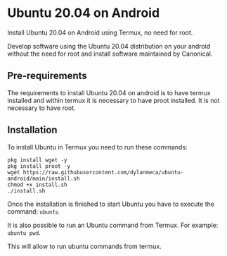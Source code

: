 # Ubuntu 20.04 on Android
Install Ubuntu 20.04 on Android using Termux, no need for root.

Develop software using the Ubuntu 20.04 distribution on your android without the need for root and install software maintained by Canonical.

## Pre-requirements

The requirements to install Ubuntu 20.04 on android is to have termux installed and within termux it is necessary to have proot installed. It is not necessary to have root.

## Installation

To install Ubuntu in Termux you need to run these commands:

```shell
pkg install wget -y
pkg install proot -y
wget https://raw.githubusercontent.com/dylanmeca/ubuntu-android/main/install.sh
chmod +x install.sh
./install.sh
```

Once the installation is finished to start Ubuntu you have to execute the command: ```ubuntu```

It is also possible to run an Ubuntu command from Termux. For example: ```ubuntu pwd```.

This will allow to run ubuntu commands from termux.



